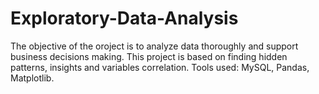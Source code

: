 # Exploratory-Data-Analysis
The objective of the oroject is to analyze data thoroughly and support business decisions making.
This project is based on finding hidden patterns, insights and variables correlation.
Tools used: MySQL, Pandas, Matplotlib.
